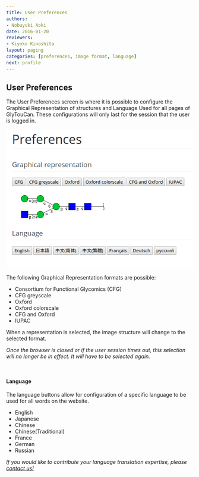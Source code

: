 ```yaml
---
title: User Preferences
authors:
- Nobuyuki Aoki
date: 2016-01-20
reviewers:
- Kiyoko Kinoshita
layout: paging
categories: [preferences, image format, language]
next: profile
---
```


User Preferences
------------
  The User Preferences screen is where it is possible to configure the Graphical Representation of structures and Language Used for all pages of GlyTouCan.  These configurations will only last for the session that the user is logged in.

![User Preferences](/images/manual/preferences-detail.png)
  
The following Graphical Representation formats are possible:

  * Consortium for Functional Glycomics (CFG)
  * CFG greyscale
  * Oxford
  * Oxford colorscale
  * CFG and Oxford
  * IUPAC
  
When a representation is selected, the image structure will change to the selected format.

*Once the browser is closed or if the user session times out, this selection will no longer be in effect.  It will have to be selected again.* 

<br>

#### Language

The language buttons allow for configuration of a specific language to be used for all words on the website.

  * English
  * Japanese
  * Chinese
  * Chinese(Traditional)
  * France
  * German
  * Russian

*If you would like to contribute your language translation expertise, please [contact us!](mailto:support@glytoucan.org)* 

<br>

<div id='discourse-comments'></div>

<script type="text/javascript">
  DiscourseEmbed = { discourseUrl: 'http://test.discourse.glytoucan.org/',
                     discourseEmbedUrl: 'http://code.glytoucan.org/manual/preferences/' };

  (function() {
    var d = document.createElement('script'); d.type = 'text/javascript'; d.async = true;
    d.src = DiscourseEmbed.discourseUrl + 'javascripts/embed.js';
    (document.getElementsByTagName('head')[0] || document.getElementsByTagName('body')[0]).appendChild(d);
  })();
</script>


<br>

<br>
